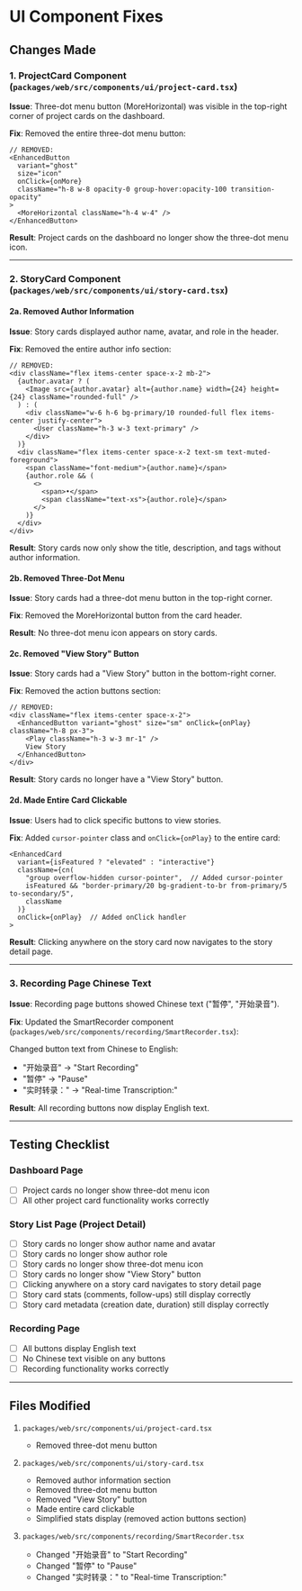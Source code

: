 # UI Component Fixes

## Changes Made

### 1. ProjectCard Component (`packages/web/src/components/ui/project-card.tsx`)
**Issue**: Three-dot menu button (MoreHorizontal) was visible in the top-right corner of project cards on the dashboard.

**Fix**: Removed the entire three-dot menu button:
```tsx
// REMOVED:
<EnhancedButton
  variant="ghost"
  size="icon"
  onClick={onMore}
  className="h-8 w-8 opacity-0 group-hover:opacity-100 transition-opacity"
>
  <MoreHorizontal className="h-4 w-4" />
</EnhancedButton>
```

**Result**: Project cards on the dashboard no longer show the three-dot menu icon.

---

### 2. StoryCard Component (`packages/web/src/components/ui/story-card.tsx`)

#### 2a. Removed Author Information
**Issue**: Story cards displayed author name, avatar, and role in the header.

**Fix**: Removed the entire author info section:
```tsx
// REMOVED:
<div className="flex items-center space-x-2 mb-2">
  {author.avatar ? (
    <Image src={author.avatar} alt={author.name} width={24} height={24} className="rounded-full" />
  ) : (
    <div className="w-6 h-6 bg-primary/10 rounded-full flex items-center justify-center">
      <User className="h-3 w-3 text-primary" />
    </div>
  )}
  <div className="flex items-center space-x-2 text-sm text-muted-foreground">
    <span className="font-medium">{author.name}</span>
    {author.role && (
      <>
        <span>•</span>
        <span className="text-xs">{author.role}</span>
      </>
    )}
  </div>
</div>
```

**Result**: Story cards now only show the title, description, and tags without author information.

#### 2b. Removed Three-Dot Menu
**Issue**: Story cards had a three-dot menu button in the top-right corner.

**Fix**: Removed the MoreHorizontal button from the card header.

**Result**: No three-dot menu icon appears on story cards.

#### 2c. Removed "View Story" Button
**Issue**: Story cards had a "View Story" button in the bottom-right corner.

**Fix**: Removed the action buttons section:
```tsx
// REMOVED:
<div className="flex items-center space-x-2">
  <EnhancedButton variant="ghost" size="sm" onClick={onPlay} className="h-8 px-3">
    <Play className="h-3 w-3 mr-1" />
    View Story
  </EnhancedButton>
</div>
```

**Result**: Story cards no longer have a "View Story" button.

#### 2d. Made Entire Card Clickable
**Issue**: Users had to click specific buttons to view stories.

**Fix**: Added `cursor-pointer` class and `onClick={onPlay}` to the entire card:
```tsx
<EnhancedCard 
  variant={isFeatured ? "elevated" : "interactive"}
  className={cn(
    "group overflow-hidden cursor-pointer",  // Added cursor-pointer
    isFeatured && "border-primary/20 bg-gradient-to-br from-primary/5 to-secondary/5",
    className
  )}
  onClick={onPlay}  // Added onClick handler
>
```

**Result**: Clicking anywhere on the story card now navigates to the story detail page.

---

### 3. Recording Page Chinese Text
**Issue**: Recording page buttons showed Chinese text ("暂停", "开始录音").

**Fix**: Updated the SmartRecorder component (`packages/web/src/components/recording/SmartRecorder.tsx`):

Changed button text from Chinese to English:
- "开始录音" → "Start Recording"
- "暂停" → "Pause"
- "实时转录：" → "Real-time Transcription:"

**Result**: All recording buttons now display English text.

---

## Testing Checklist

### Dashboard Page
- [ ] Project cards no longer show three-dot menu icon
- [ ] All other project card functionality works correctly

### Story List Page (Project Detail)
- [ ] Story cards no longer show author name and avatar
- [ ] Story cards no longer show author role
- [ ] Story cards no longer show three-dot menu icon
- [ ] Story cards no longer show "View Story" button
- [ ] Clicking anywhere on a story card navigates to story detail page
- [ ] Story card stats (comments, follow-ups) still display correctly
- [ ] Story card metadata (creation date, duration) still display correctly

### Recording Page
- [ ] All buttons display English text
- [ ] No Chinese text visible on any buttons
- [ ] Recording functionality works correctly

---

## Files Modified

1. `packages/web/src/components/ui/project-card.tsx`
   - Removed three-dot menu button

2. `packages/web/src/components/ui/story-card.tsx`
   - Removed author information section
   - Removed three-dot menu button
   - Removed "View Story" button
   - Made entire card clickable
   - Simplified stats display (removed action buttons section)

3. `packages/web/src/components/recording/SmartRecorder.tsx`
   - Changed "开始录音" to "Start Recording"
   - Changed "暂停" to "Pause"
   - Changed "实时转录：" to "Real-time Transcription:"
